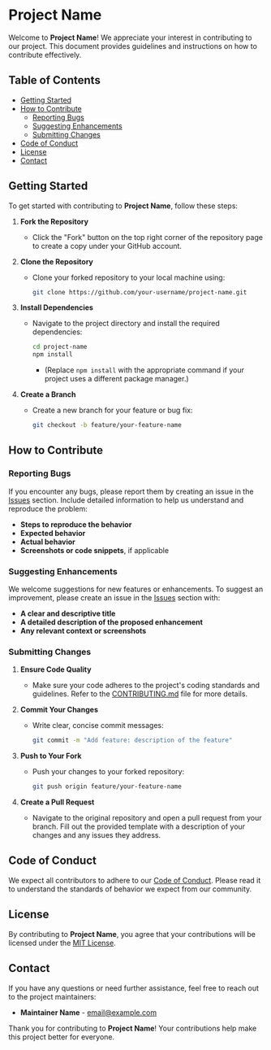 # Project Name

Welcome to **Project Name**! We appreciate your interest in contributing to our project. This document provides guidelines and instructions on how to contribute effectively.

## Table of Contents

- [Getting Started](#getting-started)
- [How to Contribute](#how-to-contribute)
  - [Reporting Bugs](#reporting-bugs)
  - [Suggesting Enhancements](#suggesting-enhancements)
  - [Submitting Changes](#submitting-changes)
- [Code of Conduct](#code-of-conduct)
- [License](#license)
- [Contact](#contact)

## Getting Started

To get started with contributing to **Project Name**, follow these steps:

1. **Fork the Repository**
   - Click the "Fork" button on the top right corner of the repository page to create a copy under your GitHub account.

2. **Clone the Repository**
   - Clone your forked repository to your local machine using:
     ```bash
     git clone https://github.com/your-username/project-name.git
     ```

3. **Install Dependencies**
   - Navigate to the project directory and install the required dependencies:
     ```bash
     cd project-name
     npm install
     ```
     - (Replace `npm install` with the appropriate command if your project uses a different package manager.)

4. **Create a Branch**
   - Create a new branch for your feature or bug fix:
     ```bash
     git checkout -b feature/your-feature-name
     ```

## How to Contribute

### Reporting Bugs

If you encounter any bugs, please report them by creating an issue in the [Issues](https://github.com/your-username/project-name/issues) section. Include detailed information to help us understand and reproduce the problem:
- **Steps to reproduce the behavior**
- **Expected behavior**
- **Actual behavior**
- **Screenshots or code snippets**, if applicable

### Suggesting Enhancements

We welcome suggestions for new features or enhancements. To suggest an improvement, please create an issue in the [Issues](https://github.com/your-username/project-name/issues) section with:
- **A clear and descriptive title**
- **A detailed description of the proposed enhancement**
- **Any relevant context or screenshots**

### Submitting Changes

1. **Ensure Code Quality**
   - Make sure your code adheres to the project's coding standards and guidelines. Refer to the [CONTRIBUTING.md](CONTRIBUTING.md) file for more details.

2. **Commit Your Changes**
   - Write clear, concise commit messages:
     ```bash
     git commit -m "Add feature: description of the feature"
     ```

3. **Push to Your Fork**
   - Push your changes to your forked repository:
     ```bash
     git push origin feature/your-feature-name
     ```

4. **Create a Pull Request**
   - Navigate to the original repository and open a pull request from your branch. Fill out the provided template with a description of your changes and any issues they address.

## Code of Conduct

We expect all contributors to adhere to our [Code of Conduct](CODE_OF_CONDUCT.md). Please read it to understand the standards of behavior we expect from our community.

## License

By contributing to **Project Name**, you agree that your contributions will be licensed under the [MIT License](LICENSE).

## Contact

If you have any questions or need further assistance, feel free to reach out to the project maintainers:

- **Maintainer Name** - [email@example.com](mailto:email@example.com)

Thank you for contributing to **Project Name**! Your contributions help make this project better for everyone.
